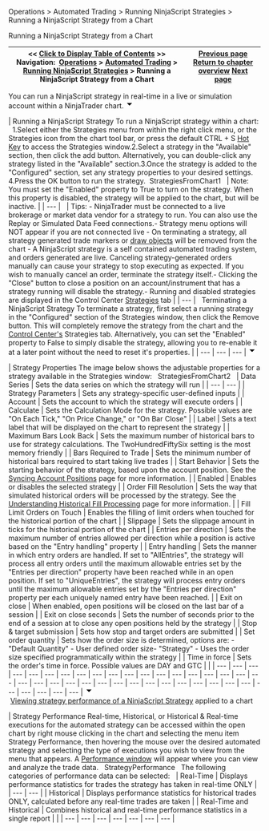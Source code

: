 ﻿
Operations \> Automated Trading \> Running NinjaScript Strategies \> Running a NinjaScript Strategy from a Chart

Running a NinjaScript Strategy from a Chart

| \<\< [Click to Display Table of Contents](running_a_ninjascript_strategy.md) \>\> **Navigation:**     [Operations](operations.md) \> [Automated Trading](automated_trading.md) \> [Running NinjaScript Strategies](running_ninjascript_strategies.md) \> Running a NinjaScript Strategy from a Chart | [Previous page](syncing_account_positions.md) [Return to chapter overview](running_ninjascript_strategies.md) [Next page](running_a_ninjascript_strateg2.md) |
| --- | --- |
You can run a NinjaScript strategy in real\-time in a live or simulation account within a NinjaTrader chart.
![tog_minus](tog_minus.gif)

| Running a NinjaScript Strategy To run a NinjaScript strategy within a chart:   1\.Select either the Strategies menu from within the right click menu, or the Strategies icon from the chart tool bar, or press the default CTRL \+ S [Hot Key](hot_key_manager.md) to access the Strategies window.2\.Select a strategy in the "Available" section, then click the add button. Alternatively, you can double\-click any strategy listed in the "Available" section.3\.Once the strategy is added to the "Configured" section, set any strategy properties to your desired settings. 4\.Press the OK button to run the strategy.  StrategiesFromChart1     | Note: You must set the "Enabled" property to True to turn on the strategy. When this property is disabled, the strategy will be applied to the chart, but will be inactive. | | --- |        | Tips: - NinjaTrader must be connected to a live brokerage or market data vendor for a strategy to run. You can also use the Replay or Simulated Data Feed connections.- Strategy menu options will NOT appear if you are not connected live - On terminating a strategy, all strategy generated trade markers or [draw objects](drawing_tools.md) will be removed from the chart - A NinjaScript strategy is a self contained automated trading system, and orders generated are live. Canceling strategy\-generated orders manually can cause your strategy to stop executing as expected. If you wish to manually cancel an order, terminate the strategy itself.- Clicking the "Close" button to close a position on an account/instrument that has a strategy running will disable the strategy.- Running and disabled strategies are displayed in the Control Center [Strategies](options_strategies.md) tab | | --- |      Terminating a NinjaScript Strategy To terminate a strategy, first select a running strategy in the "Configured" section of the Strategies window, then click the Remove button. This will completely remove the strategy from the chart and the [Control Center's](control_center.md) Strategies tab. Alternatively, you can set the "Enabled" property to False to simply disable the strategy, allowing you to re\-enable it at a later point without the need to reset it's properties. |
| --- | --- | --- |
![tog_minus](tog_minus.gif)

| Strategy Properties The image below shows the adjustable properties for a strategy available in the Strategies window:   StrategiesFromChart2     | Data Series | Sets the data series on which the strategy will run | | --- | --- | | Strategy Parameters | Sets any strategy\-specific user\-defined inputs | | Account | Sets the account to which the strategy will execute orders | | Calculate | Sets the Calculation Mode for the strategy. Possible values are "On Each Tick," "On Price Change," or "On Bar Close" | | Label | Sets a text label that will be displayed on the chart to represent the strategy | | Maximum Bars Look Back | Sets the maximum number of historical bars to use for strategy calculations. The TwoHundredFiftySix setting is the most memory friendly | | Bars Required to Trade | Sets the minimum number of historical bars required to start taking live trades | | Start Behavior | Sets the starting behavior of the strategy, based upon the account position. See the [Syncing Account Positions](syncing_account_positions.md) page for more information. | | Enabled | Enables or disables the selected strategy | | Order Fill Resolution | Sets the way that simulated historical orders will be processed by the strategy. See the [Understanding Historical Fill Processing](understanding_historical_fill_.md) page for more information. | | Fill Limit Orders on Touch | Enables the filling of limit orders when touched for the historical portion of the chart | | Slippage | Sets the slippage amount in ticks for the historical portion of the chart | | Entries per direction | Sets the maximum number of entries allowed per direction while a position is active based on the "Entry handling" property | | Entry handling | Sets the manner in which entry orders are handled. If set to "AllEntries", the strategy will process all entry orders until the maximum allowable entries set by the "Entries per direction" property have been reached while in an open position. If set to "UniqueEntries", the strategy will process entry orders until the maximum allowable entries set by the "Entries per direction" property per each uniquely named entry have been reached. | | Exit on close | When enabled, open positions will be closed on the last bar of a session | | Exit on close seconds | Sets the number of seconds prior to the end of a session at to close any open positions held by the strategy | | Stop \& target submission | Sets how stop and target orders are submitted | | Set order quantity | Sets how the order size is determined, options are: - "Default Quantity" \- User defined order size- "Strategy" \- Uses the order size specified programmatically within the strategy | | Time in force | Sets the order's time in force. Possible values are DAY and GTC | |
| --- | --- | --- | --- | --- | --- | --- | --- | --- | --- | --- | --- | --- | --- | --- | --- | --- | --- | --- | --- | --- | --- | --- | --- | --- | --- | --- | --- | --- | --- | --- | --- | --- | --- | --- | --- | --- | --- | --- |
![tog_minus](tog_minus.gif)        [Viewing strategy performance of a NinjaScript Strategy](javascript:HMToggle('toggle','RunningAninjascriptStrategyFromAChart','RunningAninjascriptStrategyFromAChart_ICON')) applied to a chart

| Strategy Performance Real\-time, Historical, or Historical \& Real\-time executions for the automated strategy can be accessed within the open chart by right mouse clicking in the chart and selecting the menu item Strategy Performance, then hovering the mouse over the desired automated strategy and selecting the type of executions you wish to view from the menu that appears. A [Performance window](performance_displays.md) will appear where you can view and analyze the trade data.   StrategyPerformance   The following categories of performance data can be selected:     | Real\-Time | Displays performance statistics for trades the strategy has taken in real\-time ONLY | | --- | --- | | Historical | Displays performance statistics for historical trades ONLY, calculated before any real\-time trades are taken | | Real\-Time and Historical | Combines historical and real\-time performance statistics in a single report | |
| --- | --- | --- | --- | --- | --- | --- |

